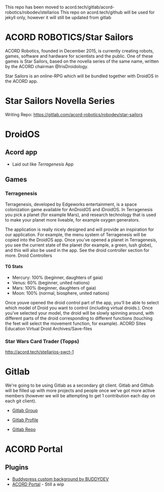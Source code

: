 This repo has been moved to acord.tech/gitlab/acord-robotics/robodev/stellarios
This repo on acord.tech/github will be used for jekyll only, however it will still be updated from gitlab

# ACORD ROBOTICS/Star Sailors 

ACORD Robotics, founded in December 2015, is currently creating robots, games, software and hardware for scientists and the public. One of these games is Star Sailors, based on the novella series of the same name, written by the ACORD chairman @IrisDroidology. 

Star Sailors is an online-RPG which will be bundled together with DroidOS in the ACORD app.

# Star Sailors Novella Series
Writing Repo: https://gitlab.com/acord-robotics/robodev/star-sailors

# DroidOS
## Acord app
* Laid out like *Terragenesis* App

## Games
### Terragenesis

Terragenesis, developed by Edgeworks entertainment, is a space colonization game available for AnDroidOS and iDroidOS. In Terragenesis you pick a planet (for example Mars), and research technology that is used to make your planet more liveable, for example oxygen generators.

The application is really nicely designed and will provide an inspiration for our application. For example, the menu system of Terragenesis will be copied into the DroidOS app. Once you’ve opened a planet in Terragenesis, you see the current state of the planet (for example, a green, lush globe), and this will also be used in the app. See the droid controller section for more.
Droid Controllers

#### TG Stats
* Mercury: 100% (beginner, daughters of gaia)
* Venus: 60% (beginner, united nations)
* Mars: 100% (beginner, daughters of gaia)
* Moon: 100% (normal, biosphere, united nations)

Once youve opened the droid control part of the app, you’ll be able to select which model of Droid you want to control (including virtual droids.). Once you’ve selected your model, the droid will be slowly spinning around, with different parts of the droid corresponding to different functions (touching the feet will select the movement function, for example).
ACORD Sites
Education
Virtual Droid
Archives/Save-files

### Star Wars Card Trader (Topps)
http://acord.tech/stellarios-swct-1

# Gitlab
We're going to be using Gitlab as a secondary git client. Gitlab and Github will be filled up with more projects and people once we've got more active members (however we will be attempting to get 1 contribution each day on each git client). 

* [Gitlab Group](http://gitlab.com/acord-robotics)
* [Gitlab Profile](http://gitlab.com/irisdroidology)

* [Gitlab Repo](http://gitlab.com/acord-robotics/robodev/stellarios)

# ACORD Portal
## Plugins
* [Buddypress custom background by BUDDYDEV](https://buddydev.com/plugins/bp-custom-background-for-user-profile/)
* [ACORD Portal](http://gitlab.com/acord-robotics) - Still a wip
